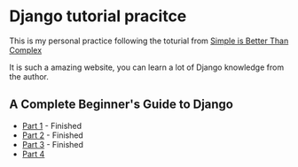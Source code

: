 
# Django tutorial pracitce

This is my personal practice following the toturial from [Simple is Better Than Complex](https://simpleisbetterthancomplex.com)

It is such a amazing website, you can learn a lot of Django knowledge from the author.

## A Complete Beginner's Guide to Django

- [Part 1](https://simpleisbetterthancomplex.com/series/2017/09/04/a-complete-beginners-guide-to-django-part-1.html) - Finished
- [Part 2](https://simpleisbetterthancomplex.com/series/2017/09/11/a-complete-beginners-guide-to-django-part-2.html) - Finished
- [Part 3](https://simpleisbetterthancomplex.com/series/2017/09/18/a-complete-beginners-guide-to-django-part-3.html) - Finished
- [Part 4](https://simpleisbetterthancomplex.com/series/2017/09/25/a-complete-beginners-guide-to-django-part-4.html)

